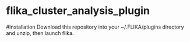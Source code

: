 # flika_cluster_analysis_plugin

#Installation
Download this repository into your ~/.FLIKA/plugins directory and unzip, then launch flika.
